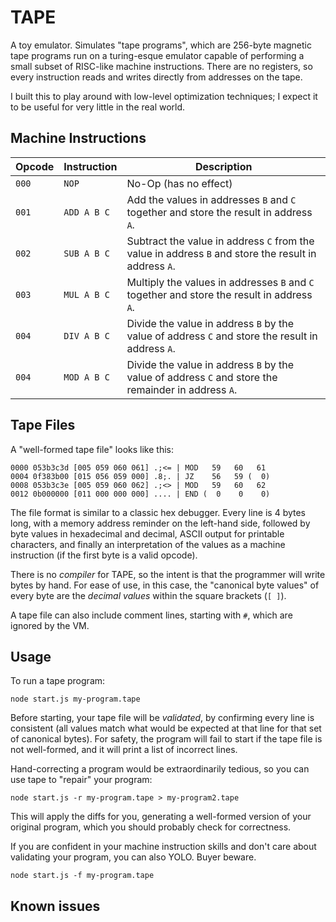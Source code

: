 # TAPE

A toy emulator. Simulates "tape programs", which are 256-byte magnetic tape programs run on a turing-esque emulator capable of performing a small subset of RISC-like machine instructions. There are no registers, so every instruction reads and writes directly from addresses on the tape.

I built this to play around with low-level optimization techniques; I expect it to be useful for very little in the real world.

## Machine Instructions

| Opcode | Instruction | Description                                                                                          |
| ------ | ----------- | ---------------------------------------------------------------------------------------------------- |
| `000`  | `NOP`       | No-Op (has no effect)                                                                                |
| `001`  | `ADD A B C` | Add the values in addresses `B` and `C` together and store the result in address `A`.                |
| `002`  | `SUB A B C` | Subtract the value in address `C` from the value in address `B` and store the result in address `A`. |
| `003`  | `MUL A B C` | Multiply the values in addresses `B` and `C` together and store the result in address `A`.           |
| `004`  | `DIV A B C` | Divide the value in address `B` by the value of address `C` and store the result in address `A`.     |
| `004`  | `MOD A B C` | Divide the value in address `B` by the value of address `C` and store the remainder in address `A`.  |

## Tape Files

A "well-formed tape file" looks like this:

```text
0000 053b3c3d [005 059 060 061] .;<= | MOD   59   60   61
0004 0f383b00 [015 056 059 000] .8;. | JZ    56   59 (  0)
0008 053b3c3e [005 059 060 062] .;<> | MOD   59   60   62
0012 0b000000 [011 000 000 000] .... | END (  0    0    0)
```

The file format is similar to a classic hex debugger. Every line is 4 bytes long, with a memory address reminder on the left-hand side, followed by byte values in hexadecimal and decimal, ASCII output for printable characters, and finally an interpretation of the values as a machine instruction (if the first byte is a valid opcode).

There is no _compiler_ for TAPE, so the intent is that the programmer will write bytes by hand. For ease of use, in this case, the "canonical byte values" of every byte are the _decimal values_ within the square brackets (`[ ]`).

A tape file can also include comment lines, starting with `#`, which are ignored by the VM.

## Usage

To run a tape program:

```
node start.js my-program.tape
```

Before starting, your tape file will be _validated_, by confirming every line is consistent (all values match what would be expected at that line for that set of canonical bytes). For safety, the program will fail to start if the tape file is not well-formed, and it will print a list of incorrect lines.

Hand-correcting a program would be extraordinarily tedious, so you can use tape to "repair" your program:

```
node start.js -r my-program.tape > my-program2.tape
```

This will apply the diffs for you, generating a well-formed version of your original program, which you should probably check for correctness.

If you are confident in your machine instruction skills and don't care about validating your program, you can also YOLO. Buyer beware.

```
node start.js -f my-program.tape
```

## Known issues

